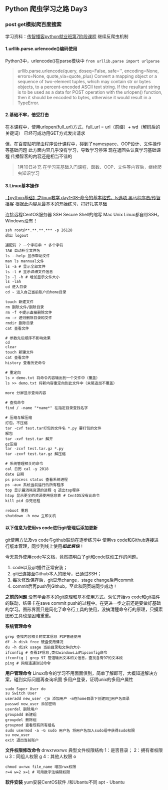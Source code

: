## Python 爬虫学习之路 Day3
### post get模拟爬百度搜索
学习资料：[传智播客python就业班第7阶段课程](https://www.youtube.com/watch?v=s0MwZMSel8k&list=PLC664nq_h8b81Eh0jERXmtKk_CWntvUnB&index=7)
继续反爬虫机制

#### 1.urllib.parse.urlencode()编码使用
Python3中，urlencode()在parse模块中
```from urllib.parse import urlparse```

> urllib.parse.urlencode(query, doseq=False, safe='', encoding=None, errors=None, quote_via=quote_plus)
> Convert a mapping object or a sequence of two-element tuples, which may contain str or bytes objects, to a percent-encoded ASCII text string. If the resultant string is to be used as a data for POST operation with the urlopen() function, then it should be encoded to bytes, otherwise it would result in a TypeError.

#### 2.基础不牢，倍受打击
在本课程中，使用urlopen(full_url)方式，full_url = url（前缀）+ wd（解码后的关键词）
已经可成功用GET方式发出请求

但，在百度贴吧爬虫程序设计课程中，碰到了namespace、OOP设计、文件操作等基础问题
此方面内容几乎没有学习，导致学习停滞
现在返回头认真学习基础课程
传播智客的内容还是相当不错的

> 1月10日补充
> 在学习完基础入门课程，函数、OOP、文件等内容后，继续爬虫知识学习

#### 3.Linux基本操作
[【python基础】之linux教学 day1-08-命令的基本格式、ls选项 黑马程序员/传智播客](https://www.youtube.com/watch?v=LKk_Rtjyh2A&index=8&list=PLNTlJhYDV6sNBSVrIiA_QfIQwk4sPVsBj)
根据此内容从最基本的开始练习，打好扎实基础

连接远程CentOS服务器
SSH Secure Shell的缩写
Mac Unix Linux都自带SSH，Windows没有！
```
ssh root@**.**.**.*** -p 26128
退出 logout
```

```
通配符 ? 一个字符串 * 多个字符
TAB 自动补全文件名
ls --help 显示帮助文件
man ls mannual文件
ls -a # 显示全部文件
ls -l # 显示详细文件信息
ls -l -h # 增加显示文件大小
ls -lah
cd 进入目录
cd ~ 进入自己当前账户的home目录

touch 新建文件
rm 删除文件/删除目录
rm -f 不提示直接删除文件
rm -r 递归删除目录和文件
rmdir 删除目录
cat 查看文件

# 参数先后顺序不影响效果
cd
clear
touch 新建文件
cat 查看文件
history 查看历史命令

# 重定向
ls > demo.txt 将命令内容输出到一个文件中（覆盖）
ls >> demo.txt 将新内容重定向到此文件中（末尾追加不覆盖）

more 分屏显示查询内容

# 查找命令
find / -name "*name*" 在指定目录查找名字

# 压缩与解压缩
打包，不压缩
tar -cvf test.tar打包的文件名 *.py 要打包的文件
解包
tar -xvf test.tar 解开
gz压缩
tar -zcvf test.tar.gz *.py
tar -zxvf test.tar.gz 解压缩

# 系统管理相关的命令
cal 日历 cal -y 2018
date 日期
ps process status 查看系统进程
ps -aux 系统当前运行的所有程序
top 显示最消耗资源的进程 q 退出top程序
htop 显示更全的资源使用信息表 # CentOS没有此命令
kill pid 杀死进程

reboot 重启
shutdown -h now 立即关机

```

#### 以下信息为使用vs code进行git管理后添加更新
git使用方法及vs code与github联动在逐步练习中
使用vs code和Github连接进行版本管理，同步到线上使用***如此爽快***！

今天意外使用code写文档，竟然搞明白了git和code联动工作的问题。
1. code以及git插件正常安装；
2. git已连接至Github本人的账号，已通过SSH；
3. 每次修改保存后，git显示change，stage change后再commit
4. commit后再push到Github，至此和网页端同步成功！

**之前的问题**
没有学会基本的git原理和基本使用方式。匆忙开始vs code和git插件的联动，结果卡在save commit push的过程中。在更进一步之前还是要做好基础的学习。图形界面只是简化了命令行工具的使用，没搞清楚命令行的原理，只摸索图形工具也是困难重重。

**系统管理命令**
```
grep 查找内容相关的文本信息 PIP管道使用
df -h disk free 硬盘使用情况
du -h disk usage 当前目录和文件的大小
ifconfig # 查看IP信息,类似windows上的ipconfig命令
ifconfig | grep 97 管道输出文本相关信息，查找含有97的文本段
ping # 网络连通测试命令
```
**用户管理命令**
Linux命令的学习不用面面俱到，简单了解即可，大概知道解决方案，碰到实际问题再查询巩固
多用户登录，证明unix的多用户属性
```
sudo Super User do
su Switch User
useradd new_user -m 添加用户 -m在home目录下创建同用户名目录
passwd new_user 添加密码
userdel 删除用户
groupadd 新建组
groupdel 删除组
groupmod 查看现有所有组名
sudo usermod -a -G sudo 用户名 将用户名加入sudo组中获得sudo权限
su new_user
exit 退出当前账户
```

**文件权限修改命令**
drwxrwxrwx 典型文件权限结构
1：是否目录；
2：拥有者权限 u
3：同组人权限 g
4：其他人权限 o
```
chmod u=rwx file_name 增加rwx权限
r=4 w=2 x=1 # 可用数字法编辑权限
```

**软件安装**
yum安装CentOS软件 /和Ubantu不同
apt - Ubantu

